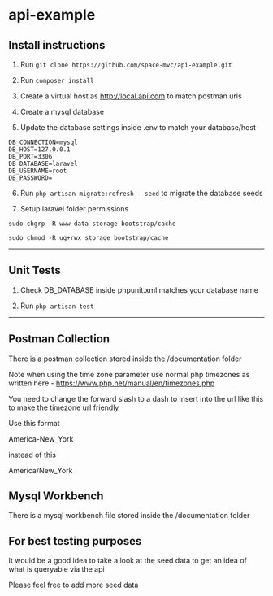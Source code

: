 # api-example

## Install instructions

1) Run ```git clone https://github.com/space-mvc/api-example.git```

2) Run ```composer install```

3) Create a virtual host as http://local.api.com to match postman urls

4) Create a mysql database

5) Update the database settings inside .env to match your database/host

```
DB_CONNECTION=mysql
DB_HOST=127.0.0.1
DB_PORT=3306
DB_DATABASE=laravel
DB_USERNAME=root
DB_PASSWORD=
```

6. Run ```php artisan migrate:refresh --seed``` to migrate the database seeds

7. Setup laravel folder permissions

```sudo chgrp -R www-data storage bootstrap/cache```

```sudo chmod -R ug+rwx storage bootstrap/cache```

--------------------------------------

## Unit Tests

1. Check DB_DATABASE inside phpunit.xml matches your database name

2. Run ```php artisan test```

--------------------------------------

## Postman Collection

There is a postman collection stored inside the /documentation folder

Note when using the time zone parameter use normal php timezones 
as written here - https://www.php.net/manual/en/timezones.php 


You need to change the forward slash to a dash to insert into the url like this
to make the timezone url friendly

Use this format

America-New_York

instead of this

America/New_York


## Mysql Workbench

There is a mysql workbench file stored inside the /documentation folder

## For best testing purposes

It would be a good idea to take a look at the seed data to get an idea of what is queryable via the api

Please feel free to add more seed data
